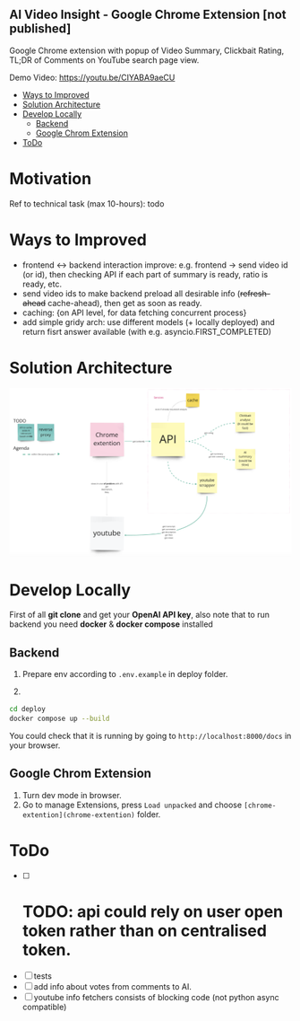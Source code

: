 AI Video Insight - Google Chrome Extension [not published]
---
Google Chrome extension with popup of Video Summary, Clickbait Rating, TL;DR of Comments on YouTube search page view.

Demo Video: https://youtu.be/CIYABA9aeCU

<!-- START doctoc generated TOC please keep comment here to allow auto update -->
<!-- DON'T EDIT THIS SECTION, INSTEAD RE-RUN doctoc TO UPDATE -->

- [Ways to Improved](#ways-to-improved)
- [Solution Architecture](#solution-architecture)
- [Develop Locally](#develop-locally)
  - [Backend](#backend)
  - [Google Chrom Extension](#google-chrom-extension)
- [ToDo](#todo)

<!-- END doctoc generated TOC please keep comment here to allow auto update -->

# Motivation
Ref to technical task (max 10-hours): todo 

# Ways to Improved
- frontend <-> backend interaction improve: e.g. frontend -> send video id (or id), then checking API if each part of summary 
is ready, ratio is ready, etc.
- send video ids to make backend preload all desirable info (~~refresh-ahead~~ cache-ahead), then get as soon as ready.
- caching: {on API level, for data fetching concurrent process}
- add simple gridy arch: use different models (+ locally deployed) and return fisrt answer available (with e.g. asyncio.FIRST_COMPLETED)

# Solution Architecture
![Solution Architecture](./docs/solution-architecture.png)

# Develop Locally
First of all **git clone** and get your **OpenAI API key**, also note that to run backend you need **docker** & **docker compose** installed

## Backend
1. Prepare env according to `.env.example` in deploy folder.

2. 
```bash
cd deploy
docker compose up --build
```

You could check that it is running by going to `http://localhost:8000/docs` in your browser.

## Google Chrom Extension
1. Turn dev mode in browser.
2. Go to manage Extensions, press `Load unpacked` and choose `[chrome-extention](chrome-extention)` folder.

# ToDo
- [ ] # TODO: api could rely on user open token rather than on centralised token.
- [ ] tests
- [ ] add info about votes from comments to AI.
- [ ] youtube info fetchers consists of blocking code (not python async compatible)
